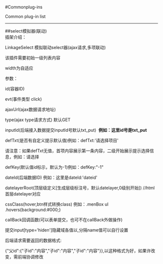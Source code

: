 #Commonplug-ins

Common plug-in list

---------

##select模拟器(联动)
<br>
 插架介绍：<br/>
 
 LinkageSelect 模拟联动select器(ajax请求,多项联动)<br/>
 
 该插件需要初始一级列表内容<br/>
 
 width为自适应<br/>
 
 参数：<br/>
 
 id(容器ID)<br/>
 
 evt(事件类型 click)<br/>
 
 ajaxUrl(ajax数据请求地址)<br/>
 
 type(ajax type请求方式) 默认GET<br/>
 
 inputId(后端接入数据提交inputId号默认txt_put)&nbsp;&nbsp;**例如：这里id号是txt_put**<br/>
 
 defTxt(是否有自定义提示默认值)例如：defTxt:'请选择项目'<br/>
 
 请注意：如果defTxt无值，首项内容展示第一条内容，二级开始展示提示选择信息，例如：请选择<br/>
 
 defKey(默认值id标示，默认为-1)例如：defKey:"-1"<br/>
 
 dateId(后端数据ID) 例如：这里是dateId:'dateid'<br/>
 
 datelayerRoot(顶层级定义[生成层级标注号，默认datelayer,0级别开始]) //html首层datelayer对应<br/>
 
 cssClass(hover,btn样式转换class) 例如：.menBox ul .hovers{background:#000;}<br/>
 
 callBack回调函数(可以表单提交，也可不在callBack外做操作)<br/>
 
 提交input[type='hiden']隐藏域各值以,分隔name值可以自行设置<br/>
 
 后端请求需要返回的数据格式:<br/>
 
 {"父id":{"子id":"内容","子id":"内容","子id":"内容"}},以这种格式为好，如果许改变，需前端协调修改<br/>





